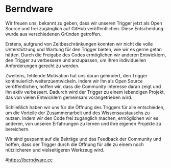 # Berndware
Wir freuen uns, bekannt zu geben, dass wir unseren Trigger jetzt als Open Source und frei zugänglich auf GitHub veröffentlichen. Diese Entscheidung wurde aus verschiedenen Gründen getroffen.

Erstens, aufgrund von Zeitbeschränkungen konnten wir nicht die volle Unterstützung und Wartung für den Trigger bieten, wie wir es gerne getan hätten. Durch die Freigabe des Codes ermöglichen wir anderen Entwicklern, den Trigger zu verbessern und anzupassen, um ihren individuellen Anforderungen gerecht zu werden.

Zweitens, fehlende Motivation hat uns daran gehindert, den Trigger kontinuierlich weiterzuentwickeln. Indem wir ihn als Open Source veröffentlichen, hoffen wir, dass die Community Interesse daran zeigt und ihn aktiv verbessert. Dadurch wird der Trigger zu einem lebendigen Projekt, das von vielen Entwicklern gemeinsam vorangetrieben wird.

Schließlich haben wir uns für die Öffnung des Triggers für alle entschieden, um die Vorteile der Zusammenarbeit und des Wissensaustauschs zu nutzen. Indem wir den Code frei zugänglich machen, ermöglichen wir es anderen, von unseren Erfahrungen zu lernen und ihre eigenen Projekte zu bereichern.

Wir sind gespannt auf die Beiträge und das Feedback der Community und hoffen, dass der Trigger durch die Öffnung für alle zu einem noch nützlicheren und vielseitigeren Werkzeug wird.

#https://berndware.cc
